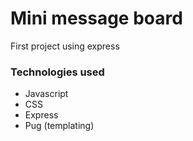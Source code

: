 # Mini message board

First project using express

### Technologies used
- Javascript
- CSS
- Express
- Pug (templating)